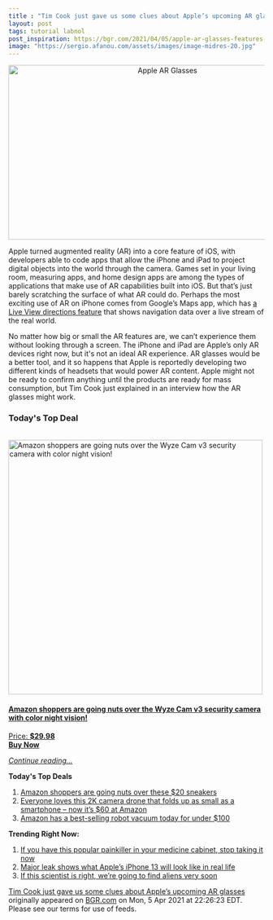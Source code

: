 ```yaml
---
title : "Tim Cook just gave us some clues about Apple’s upcoming AR glasses"
layout: post
tags: tutorial labnol
post_inspiration: https://bgr.com/2021/04/05/apple-ar-glasses-features-tim-cook-interview-sway-podcast/
image: "https://sergio.afanou.com/assets/images/image-midres-20.jpg"
---
```


<center><a href="https://bgr.com/2021/04/05/apple-ar-glasses-features-tim-cook-interview-sway-podcast/" class="bgr-rss-featured-image bgr-rss-test-class"><img loading="lazy" width="610" height="343" src="https://bgr.com/wp-content/uploads/2021/03/apple-wwdc-2021-teaser.jpg?quality=70&amp;strip=all&amp;w=610" class="attachment-feed_normal size-feed_normal wp-post-image" alt="Apple AR Glasses" loading="lazy" srcset="https://bgr.com/wp-content/uploads/2021/03/apple-wwdc-2021-teaser.jpg 1600w, https://bgr.com/wp-content/uploads/2021/03/apple-wwdc-2021-teaser.jpg?resize=150,84 150w, https://bgr.com/wp-content/uploads/2021/03/apple-wwdc-2021-teaser.jpg?resize=300,169 300w, https://bgr.com/wp-content/uploads/2021/03/apple-wwdc-2021-teaser.jpg?resize=768,432 768w, https://bgr.com/wp-content/uploads/2021/03/apple-wwdc-2021-teaser.jpg?resize=1024,576 1024w, https://bgr.com/wp-content/uploads/2021/03/apple-wwdc-2021-teaser.jpg?resize=1536,864 1536w, https://bgr.com/wp-content/uploads/2021/03/apple-wwdc-2021-teaser.jpg?resize=610,343 610w, https://bgr.com/wp-content/uploads/2021/03/apple-wwdc-2021-teaser.jpg?resize=664,374 664w, https://bgr.com/wp-content/uploads/2021/03/apple-wwdc-2021-teaser.jpg?resize=1200,675 1200w, https://bgr.com/wp-content/uploads/2021/03/apple-wwdc-2021-teaser.jpg?resize=782,440 782w, https://bgr.com/wp-content/uploads/2021/03/apple-wwdc-2021-teaser.jpg?resize=827,465 827w, https://bgr.com/wp-content/uploads/2021/03/apple-wwdc-2021-teaser.jpg?resize=800,450 800w" sizes="(max-width: 610px) 100vw, 610px" title="Apple AR Glasses" /></a></center><p>Apple turned augmented reality (AR) into a core feature of iOS, with developers able to code apps that allow the iPhone and iPad to project digital objects into the world through the camera. Games set in your living room, measuring apps, and home design apps are among the types of applications that make use of AR capabilities built into iOS. But that&rsquo;s just barely scratching the surface of what AR could do. Perhaps the most exciting use of AR on iPhone comes from Google&rsquo;s Maps app, which has <a href="https://bgr.com/2021/03/30/google-maps-features-ai-eco-friendly-navigation-live-view-indoors/">a Live View directions feature</a> that shows navigation data over a live stream of the real world.</p>
<p>No matter how big or small the AR features are, we can&rsquo;t experience them without looking through a screen. The iPhone and iPad are Apple&rsquo;s only AR devices right now, but it's not an ideal AR experience. AR glasses would be a better tool, and it so happens that Apple is reportedly developing two different kinds of headsets that would power AR content. Apple might not be ready to confirm anything until the products are ready for mass consumption, but Tim Cook just explained in an interview how the AR glasses might work.</p>
<h3>Today's Top Deal</h3>
<p><a href="https://www.amazon.com/dp/B08N66W9WG?tag=b0c55topdeals-20"><br><img height="500px" width="500px" src="https://m.media-amazon.com/images/I/51Zhst0pADL.jpg" alt="Amazon shoppers are going nuts over the Wyze Cam v3 security camera with color night vision!"><br></a></p>
<h4><a href="https://www.amazon.com/dp/B08N66W9WG?tag=b0c55rss-20">Amazon shoppers are going nuts over the Wyze Cam v3 security camera with color night vision!</a></h4>
<p><a href="https://www.amazon.com/dp/B08N66W9WG?tag=b0c55rss-20">Price: <strong>$29.98</strong></a><br><strong><a href="https://www.amazon.com/dp/B08N66W9WG?tag=b0c55rss-20">Buy Now</a></strong></p>
<p><a href="https://bgr.com/2021/04/05/apple-ar-glasses-features-tim-cook-interview-sway-podcast/" class="more-link"><em>Continue reading...</em></a></p>

<p><strong>Today's Top Deals</strong></p>
<ol>
<li><a href="https://bgr.com/2021/04/05/amazon-shoppers-are-going-nuts-over-these-20-sneakers/?utm_source=rss&#038;utm_campaign=topdeals">Amazon shoppers are going nuts over these $20 sneakers</a></li>
<li><a href="https://bgr.com/2021/04/05/drone-with-camera-amazon-best-deal-april-2021-potensic-elfin/?utm_source=rss&#038;utm_campaign=topdeals">Everyone loves this 2K camera drone that folds up as small as a smartphone &#8211; now it&#8217;s $60 at Amazon</a></li>
<li><a href="https://bgr.com/2021/04/05/best-robot-vacuum-deals-on-amazon-april-2021/?utm_source=rss&#038;utm_campaign=topdeals">Amazon has a best-selling robot vacuum today for under $100</a></li>
</ol>

<p><strong>Trending Right Now:</strong></p>
<ol>
<li><a href="https://bgr.com/2021/04/05/drug-recall-acetaminophen-tablets/">If you have this popular painkiller in your medicine cabinet, stop taking it now</a></li>
<li><a href="https://bgr.com/2021/04/05/iphone-13-pro-release-notch-smaller-design-mockup/">Major leak shows what Apple&#8217;s iPhone 13 will look like in real life</a></li>
<li><a href="https://bgr.com/2021/04/05/alien-life-discovery-james-webb/">If this scientist is right, we’re going to find aliens very soon</a></li>
</ol>
<p><a href="https://bgr.com/2021/04/05/apple-ar-glasses-features-tim-cook-interview-sway-podcast/">Tim Cook just gave us some clues about Apple&#8217;s upcoming AR glasses</a> originally appeared on <a href="http://bgr.com">BGR.com</a> on Mon, 5 Apr 2021 at 22:26:23 EDT. Please see our terms for use of feeds.</p>